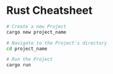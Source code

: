 # Rust Cheatsheet
```bash
# Create a new Project
cargo new project_name

# Navigate to the Project's directory 
cd project_name

# Run the Project
cargo run
```